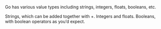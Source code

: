 Go has various value types including strings, integers, floats, booleans, etc. 

Strings, which can be added together with +.
Integers and floats.
Booleans, with boolean operators as you’d expect.